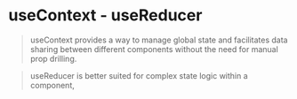 # useContext - useReducer

> useContext provides a way to manage global state and facilitates data sharing between different components without the need for manual prop drilling.

> useReducer is better suited for complex state logic within a component,